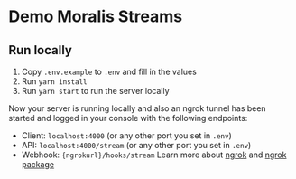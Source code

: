 # Demo Moralis Streams

## Run locally

1. Copy `.env.example` to `.env` and fill in the values
2. Run `yarn install`
3. Run `yarn start` to run the server locally

Now your server is running locally and also an ngrok tunnel has been started and logged in your console with the following endpoints:

- Client: `localhost:4000` (or any other port you set in `.env`)
- API: `localhost:4000/stream` (or any other port you set in `.env`)
- Webhook: `{ngrokurl}/hooks/stream` Learn more about [ngrok](https://ngrok.com/) and [ngrok package](https://www.npmjs.com/package/ngrok)
